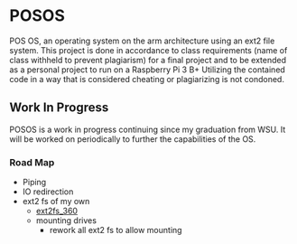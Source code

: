 # POSOS
POS OS, an operating system on the arm architecture using an ext2 file system. This project is done in accordance to class requirements (name of class withheld to prevent plagiarism) for a final project and to be extended as a personal project to run on a Raspberry Pi 3 B+
Utilizing the contained code in a way that is considered cheating or plagiarizing is not condoned.

## Work In Progress
POSOS is a work in progress continuing since my graduation from WSU. It will be worked on periodically to further the capabilities of the OS.

### Road Map
* Piping
* IO redirection
* ext2 fs of my own
   * [ext2fs_360](https://github.com/benhamlin314/ext2fs_360)
   * mounting drives
      * rework all ext2 fs to allow mounting
